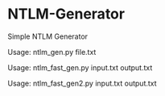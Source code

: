# NTLM-Generator
Simple NTLM Generator

Usage: ntlm_gen.py file.txt

Usage: ntlm_fast_gen.py input.txt <number of threads> output.txt

Usage: ntlm_fast_gen2.py input.txt <number of threads> output.txt
